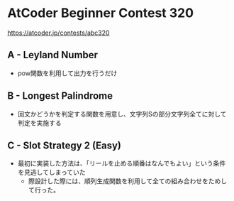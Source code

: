# AtCoder Beginner Contest 320

<https://atcoder.jp/contests/abc320>

## A - Leyland Number

- pow関数を利用して出力を行うだけ

## B - Longest Palindrome

- 回文かどうかを判定する関数を用意し、文字列Sの部分文字列全てに対して判定を実施する

## C - Slot Strategy 2 (Easy)

- 最初に実装した方法は、「リールを止める順番はなんでもよい」という条件を見逃してしまっていた
  - 際設計した際には、順列生成関数を利用して全ての組み合わせをためして行った。
